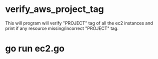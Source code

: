 # verify_aws_project_tag

This will program will verify "PROJECT" tag of all the ec2 instances and print if any resource missing/incorrect "PROJECT" tag.

# go run ec2.go
